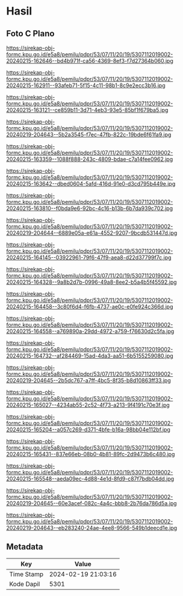 # Hasil

## Foto C Plano

https://sirekap-obj-formc.kpu.go.id/e5a8/pemilu/pdpr/53/07/11/20/19/5307112019002-20240215-162646--bd4b971f-ca56-4369-8ef3-f7d27364b060.jpg

https://sirekap-obj-formc.kpu.go.id/e5a8/pemilu/pdpr/53/07/11/20/19/5307112019002-20240215-162911--93afeb71-5f15-4c11-98b1-8c9e2ecc3b16.jpg

https://sirekap-obj-formc.kpu.go.id/e5a8/pemilu/pdpr/53/07/11/20/19/5307112019002-20240215-163121--ce859b11-3d71-4eb3-93e5-85bf1f679ba5.jpg

https://sirekap-obj-formc.kpu.go.id/e5a8/pemilu/pdpr/53/07/11/20/19/5307112019002-20240219-204643--5b2a3545-f7ec-47fb-822c-19bde6f61fa9.jpg

https://sirekap-obj-formc.kpu.go.id/e5a8/pemilu/pdpr/53/07/11/20/19/5307112019002-20240215-163359--1088f888-243c-4809-bdae-c7a14fee0962.jpg

https://sirekap-obj-formc.kpu.go.id/e5a8/pemilu/pdpr/53/07/11/20/19/5307112019002-20240215-163642--dbed0604-5afd-416d-91e0-d3cd795b449e.jpg

https://sirekap-obj-formc.kpu.go.id/e5a8/pemilu/pdpr/53/07/11/20/19/5307112019002-20240215-163810--f0bda9e6-92bc-4c16-b13b-6b7da939c702.jpg

https://sirekap-obj-formc.kpu.go.id/e5a8/pemilu/pdpr/53/07/11/20/19/5307112019002-20240219-204644--6889e05a-e61a-4552-9207-9bcdb531447d.jpg

https://sirekap-obj-formc.kpu.go.id/e5a8/pemilu/pdpr/53/07/11/20/19/5307112019002-20240215-164145--03922961-79f6-47f9-aea8-d22d37799f7c.jpg

https://sirekap-obj-formc.kpu.go.id/e5a8/pemilu/pdpr/53/07/11/20/19/5307112019002-20240215-164328--9a8b2d7b-0996-49a8-8ee2-b5a4b5f45592.jpg

https://sirekap-obj-formc.kpu.go.id/e5a8/pemilu/pdpr/53/07/11/20/19/5307112019002-20240215-164458--3c80f6d4-f6fb-4737-ae0c-e0fe924c366d.jpg

https://sirekap-obj-formc.kpu.go.id/e5a8/pemilu/pdpr/53/07/11/20/19/5307112019002-20240215-164558--a769890a-29dd-4972-a759-f76630d2c5fa.jpg

https://sirekap-obj-formc.kpu.go.id/e5a8/pemilu/pdpr/53/07/11/20/19/5307112019002-20240215-164732--af284469-15ad-4da3-aa51-6b5155259080.jpg

https://sirekap-obj-formc.kpu.go.id/e5a8/pemilu/pdpr/53/07/11/20/19/5307112019002-20240219-204645--2b5dc767-a7ff-4bc5-8f35-b8d10863ff33.jpg

https://sirekap-obj-formc.kpu.go.id/e5a8/pemilu/pdpr/53/07/11/20/19/5307112019002-20240215-165027--4234ab55-2c52-4f73-a213-9f4191c70e3f.jpg

https://sirekap-obj-formc.kpu.go.id/e5a8/pemilu/pdpr/53/07/11/20/19/5307112019002-20240215-165204--a057c269-d371-4bfe-b16a-98bb04e112bf.jpg

https://sirekap-obj-formc.kpu.go.id/e5a8/pemilu/pdpr/53/07/11/20/19/5307112019002-20240215-165431--837e66eb-08b0-4b81-89fc-2d9473b6c480.jpg

https://sirekap-obj-formc.kpu.go.id/e5a8/pemilu/pdpr/53/07/11/20/19/5307112019002-20240215-165548--aeda09ec-4d88-4e1d-8fd9-c87f7bdb04dd.jpg

https://sirekap-obj-formc.kpu.go.id/e5a8/pemilu/pdpr/53/07/11/20/19/5307112019002-20240219-204645--60e3acef-082c-4a4c-bbb8-2b76da786d5a.jpg

https://sirekap-obj-formc.kpu.go.id/e5a8/pemilu/pdpr/53/07/11/20/19/5307112019002-20240219-204643--eb283240-24ae-4ee8-9566-549b1deecd1e.jpg


## Metadata

| Key        | Value               |
| ---------- | ------------------- |
| Time Stamp | 2024-02-19 21:03:16 |
| Kode Dapil | 5301                |



